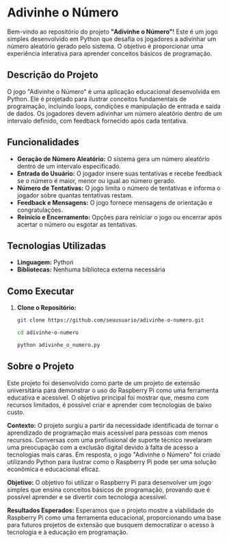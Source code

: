 # Adivinhe o Número

Bem-vindo ao repositório do projeto **"Adivinhe o Número"**! Este é um jogo simples desenvolvido em Python que desafia os jogadores a adivinhar um número aleatório gerado pelo sistema. O objetivo é proporcionar uma experiência interativa para aprender conceitos básicos de programação.

## Descrição do Projeto

O jogo "Adivinhe o Número" é uma aplicação educacional desenvolvida em Python. Ele é projetado para ilustrar conceitos fundamentais de programação, incluindo loops, condições e manipulação de entrada e saída de dados. Os jogadores devem adivinhar um número aleatório dentro de um intervalo definido, com feedback fornecido após cada tentativa.

## Funcionalidades

- **Geração de Número Aleatório:** O sistema gera um número aleatório dentro de um intervalo especificado.
- **Entrada do Usuário:** O jogador insere suas tentativas e recebe feedback se o número é maior, menor ou igual ao número gerado.
- **Número de Tentativas:** O jogo limita o número de tentativas e informa o jogador sobre quantas tentativas restam.
- **Feedback e Mensagens:** O jogo fornece mensagens de orientação e congratulações.
- **Reinício e Encerramento:** Opções para reiniciar o jogo ou encerrar após acertar o número ou esgotar as tentativas.

## Tecnologias Utilizadas

- **Linguagem:** Python
- **Bibliotecas:** Nenhuma biblioteca externa necessária

## Como Executar

1. **Clone o Repositório:**
   ```bash
   git clone https://github.com/seuusuario/adivinhe-o-numero.git

   cd adivinhe-o-numero

   python adivinhe_o_numero.py

## Sobre o Projeto

Este projeto foi desenvolvido como parte de um projeto de extensão universitária para demonstrar o uso do Raspberry Pi como uma ferramenta educativa e acessível. O objetivo principal foi mostrar que, mesmo com recursos limitados, é possível criar e aprender com tecnologias de baixo custo.

**Contexto:**
O projeto surgiu a partir da necessidade identificada de tornar o aprendizado de programação mais acessível para pessoas com menos recursos. Conversas com uma profissional de suporte técnico revelaram uma preocupação com a exclusão digital devido à falta de acesso a tecnologias mais caras. Em resposta, o jogo "Adivinhe o Número" foi criado utilizando Python para ilustrar como o Raspberry Pi pode ser uma solução econômica e educacional eficaz.

**Objetivo:**
O objetivo foi utilizar o Raspberry Pi para desenvolver um jogo simples que ensina conceitos básicos de programação, provando que é possível aprender e se divertir com tecnologia acessível.

**Resultados Esperados:**
Esperamos que o projeto mostre a viabilidade do Raspberry Pi como uma ferramenta educacional, proporcionando uma base para futuros projetos de extensão que busquem democratizar o acesso à tecnologia e à educação em programação.

   
